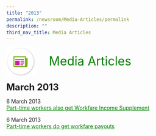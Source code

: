 ```yaml
---
title: "2013"
permalink: /newsroom/Media-Articles/permalink
description: ""
third_nav_title: Media Articles
---
```

<html>
<img align="left" src="/images/icons/ico_media_articles.png" class="PressReleaseIcon"><br><font align="center" color="green" size="+3">&nbsp;&nbsp;&nbsp;&nbsp;Media Articles</font>
<br><br><br>
<font size="+2"><b>March 2013</b></font><br>

6 March 2013<br>
<a class="hyperlink" href="https://www.mom.gov.sg/newsroom/press-replies/2013/part-time-workers-also-get-workfare-income-supplem">Part-time workers also get Workfare Income Supplement</a>

6 March 2013<br>
<a class="hyperlink" href="https://www.mom.gov.sg/newsroom/press-replies/2013/part-time-workers-do-get-workfare-payouts
">Part-time workers do get workfare payouts</a>

<style>
img.PressReleaseIcon {
  height: 15%;
  width: 15%;
}
a.hyperlink {
    color:green;
  }
a.hyperlink:hover {
    color:MediumVioletRed;
}
</style>
</html>